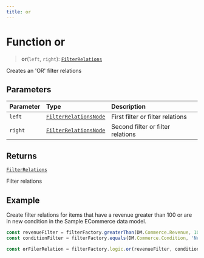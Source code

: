 ```yaml
---
title: or
---
```


# Function or <Badge type="beta" text="Beta" />

> **or**(`left`, `right`): [`FilterRelations`](../../../../../interfaces/interface.FilterRelations.md)

Creates an 'OR' filter relations

## Parameters

| Parameter | Type | Description |
| :------ | :------ | :------ |
| `left` | [`FilterRelationsNode`](../../../../../type-aliases/type-alias.FilterRelationsNode.md) | First filter or filter relations |
| `right` | [`FilterRelationsNode`](../../../../../type-aliases/type-alias.FilterRelationsNode.md) | Second filter or filter relations |

## Returns

[`FilterRelations`](../../../../../interfaces/interface.FilterRelations.md)

Filter relations

## Example

Create filter relations for items that have a revenue greater than 100 or are in new condition
in the Sample ECommerce data model.
```ts
const revenueFilter = filterFactory.greaterThan(DM.Commerce.Revenue, 100);
const conditionFilter = filterFactory.equals(DM.Commerce.Condition, 'New');

const orFilerRelation = filterFactory.logic.or(revenueFilter, conditionFilter);
```
